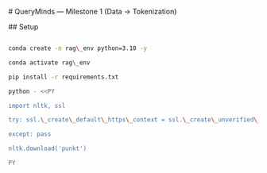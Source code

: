 \# QueryMinds — Milestone 1 (Data → Tokenization)



\## Setup

```bash

conda create -n rag\_env python=3.10 -y

conda activate rag\_env

pip install -r requirements.txt

python - <<PY

import nltk, ssl

try: ssl.\_create\_default\_https\_context = ssl.\_create\_unverified\_context

except: pass

nltk.download('punkt')

PY



